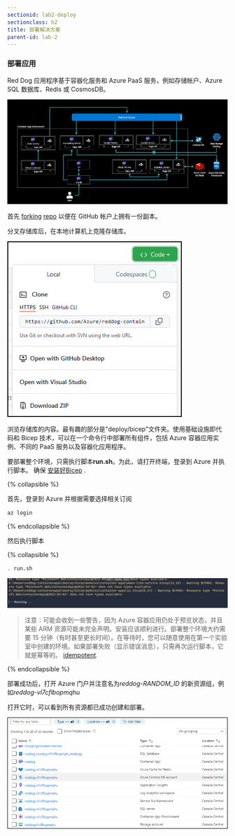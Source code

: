 ```yaml
---
sectionid: lab2-deploy
sectionclass: h2
title: 部署解决方案
parent-id: lab-2
---
```


### 部署应用

Red Dog 应用程序基于容器化服务和 Azure PaaS 服务，例如存储帐户、Azure SQL 数据库、Redis 或 CosmosDB。

![Micro-services architecture](/media/lab2/deploy/reddog_containerapps.png)

首先 [forking](https://github.com/Azure/reddog-containerapps/fork)  [repo](https://github.com/Azure/reddog-containerapps) 以便在 GitHub 帐户上拥有一份副本。

分叉存储库后，在本地计算机上克隆存储库。

![Clone the repository](/media/lab2/deploy/clone-repo.png)

浏览存储库的内容。最有趣的部分是"deploy/bicep"文件夹。使用基础设施即代码和 Bicep 技术，可以在一个命令行中部署所有组件，包括 Azure 容器应用实例、不同的 PaaS 服务以及容器化应用程序。

要部署整个环境，只需执行脚本**run.sh**。为此，请打开终端，登录到 Azure 并执行脚本。 确保  [安装好Bicep](https://docs.microsoft.com/en-us/azure/azure-resource-manager/bicep/install) .

{% collapsible %}

首先，登录到 Azure 并根据需要选择相关订阅

``` bash
az login
```

{% endcollapsible %}

然后执行脚本

{% collapsible %}

``` bash
. run.sh
```

![Deployment in progress](/media/lab2/deploy/warnings.png)

> 注意：可能会收到一些警告，因为 Azure 容器应用仍处于预览状态，并且某些 ARM 资源可能未完全声明。安装应该顺利进行。部署整个环境大约需要 15 分钟（有时甚至更长时间）。在等待时，您可以随意使用在第一个实验室中创建的环境。如果部署失败（显示错误消息），只需再次运行脚本，它就是幂等的。 [idempotent](https://en.wikipedia.org/wiki/Idempotence).

{% endcollapsible %}

部署成功后，打开 Azure 门户并注意名为*reddog-RANDOM_ID* 的新资源组，例如*reddog-vl7cflbopmqhu* 

打开它时，可以看到所有资源都已成功创建和部署。

![The new resource group](/media/lab2/deploy/rg-reddog.png)
